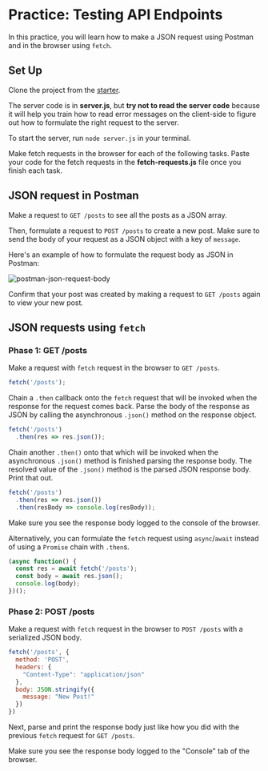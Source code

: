 # Practice: Testing API Endpoints

In this practice, you will learn how to make a JSON request using Postman and in
the browser using `fetch`.

## Set Up

Clone the project from the [starter].

The server code is in __server.js__, but **try not to read the server code**
because it will help you train how to read error messages on the client-side to
figure out how to formulate the right request to the server.

To start the server, run `node server.js` in your terminal.

Make fetch requests in the browser for each of the following tasks. Paste your
code for the fetch requests in the __fetch-requests.js__ file once you finish
each task.

## JSON request in Postman

Make a request to `GET /posts` to see all the posts as a JSON array.

Then, formulate a request to `POST /posts` to create a new post. Make sure to
send the body of your request as a JSON object with a key of `message`.

Here's an example of how to formulate the request body as JSON in Postman:

![postman-json-request-body]

Confirm that your post was created by making a request to `GET /posts` again
to view your new post.

## JSON requests using `fetch`

### Phase 1: GET /posts

Make a request with `fetch` request in the browser to `GET /posts`.

```js
fetch('/posts');
```

Chain a `.then` callback onto the `fetch` request that will be invoked when the
response for the request comes back. Parse the body of the response as JSON by
calling the asynchronous `.json()` method on the response object.

```js
fetch('/posts')
  .then(res => res.json());
```

Chain another `.then()` onto that which will be invoked when the asynchronous
`.json()` method is finished parsing the response body. The resolved value of
the `.json()` method is the parsed JSON response body. Print that out.

```js
fetch('/posts')
  .then(res => res.json())
  .then(resBody => console.log(resBody));
```

Make sure you see the response body logged to the console of the browser.

Alternatively, you can formulate the `fetch` request using `async`/`await`
instead of using a `Promise` chain with `.then`s.

```js
(async function() {
  const res = await fetch('/posts');
  const body = await res.json();
  console.log(body);
})();
```

### Phase 2: POST /posts

Make a request with `fetch` request in the browser to `POST /posts` with a
serialized JSON body.

```js
fetch('/posts', {
  method: 'POST',
  headers: {
    "Content-Type": "application/json"
  },
  body: JSON.stringify({
    message: "New Post!"
  })
})
```

Next, parse and print the response body just like how you did with the previous
`fetch` request for `GET /posts`.

Make sure you see the response body logged to the "Console" tab of the browser.

[postman-json-request-body]: https://appacademy-open-assets.s3-us-west-1.amazonaws.com/Modular-Curriculum/content/week-08/assets/postman-json-request-body.PNG
[starter]: https://github.com/appacademy/practice-for-week-08-testing-api-endpoints
